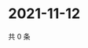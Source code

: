 # 2021-11-12

共 0 条

<!-- BEGIN WEIBO -->
<!-- 最后更新时间 Fri Nov 12 2021 00:17:12 GMT+0800 (China Standard Time) -->

<!-- END WEIBO -->
